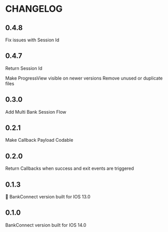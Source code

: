#  CHANGELOG

## 0.4.8

Fix issues with Session Id

## 0.4.7

Return Session Id

Make ProgressView visible on newer versions
Remove unused or duplicate files


## 0.3.0

Add Multi Bank Session Flow


## 0.2.1

Make Callback Payload Codable


## 0.2.0

Return Callbacks when success and exit events are triggered


## 0.1.3

BankConnect version built for IOS 13.0


## 0.1.0

BankConnect version built for IOS 14.0
